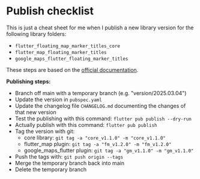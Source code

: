 # Publish checklist

This is just a cheat sheet for me when I publish a new library version for the following library folders:
* `flutter_floating_map_marker_titles_core`
* `flutter_map_floating_marker_titles`
* `google_maps_flutter_floating_marker_titles`

These steps are based on the [official documentation](https://flutter.dev/docs/development/packages-and-plugins/developing-packages).

**Publishing steps:**

* Branch off main with a temporary branch (e.g. "version/2025.03.04")
* Update the version in `pubspec.yaml`
* Update the changelog file `CHANGELOG.md` documenting the changes of that new version
* Test the publishing with this command: `flutter pub publish --dry-run`
* Actually publish with this command: `flutter pub publish`
* Tag the version with git:
    * core library: `git tag -a "core_v1.1.0" -m "core_v1.1.0"`
    * flutter_map plugin: `git tag -a "fm_v1.2.0" -m "fm_v1.2.0"`
    * google_maps_flutter plugin: `git tag -a "gm_v1.1.0" -m "gm_v1.1.0"`
* Push the tags with: `git push origin --tags`
* Merge the temporary branch back into main
* Delete the temporary branch

